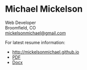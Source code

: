 # Michael Mickelson

Web Developer  
Broomfield, CO  
mickelsonmichael@gmail.com  

For latest resume information:

- <http://mickelsonmichael.github.io>
- [PDF](Michael.Mickelson.Resume.pdf)
- [Docx](Michael.Mickelson.Resume.docx)

